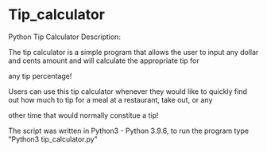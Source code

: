 # Tip_calculator
Python Tip Calculator
Description:

The tip calculator is a simple program that allows the user to input any dollar and cents amount and will calculate the appropriate tip for 

any tip percentage!

Users can use this tip calculator whenever they would like to quickly find out how much to tip for a meal at a restaurant, take out, or any 

other time that would normally constitue a tip!

The script was written in Python3 - Python 3.9.6, to run the program type "Python3 tip_calculator.py"